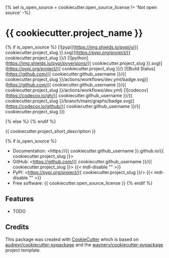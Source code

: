 {% set is_open_source = cookiecutter.open_source_license != 'Not open source' -%}

# {{ cookiecutter.project_name }}

{% if is_open_source %}
[![pypi](https://img.shields.io/pypi/v/{{ cookiecutter.project_slug }}.svg)](<https://pypi.org/project/{{> cookiecutter.project_slug }}/)
[![python](https://img.shields.io/pypi/pyversions/{{ cookiecutter.project_slug }}.svg)](<https://pypi.org/project/{{> cookiecutter.project_slug }}/)
[![Build Status](https://github.com/{{ cookiecutter.github_username }}/{{ cookiecutter.project_slug }}/actions/workflows/dev.yml/badge.svg)](<https://github.com/{{> cookiecutter.github_username }}/{{ cookiecutter.project_slug }}/actions/workflows/dev.yml)
[![codecov](https://codecov.io/gh/{{ cookiecutter.github_username }}/{{ cookiecutter.project_slug }}/branch/main/graphs/badge.svg)](<https://codecov.io/github/{{> cookiecutter.github_username }}/{{ cookiecutter.project_slug }})

{% else %}
{% endif %}

{{ cookiecutter.project_short_description }}

{% if is_open_source %}

* Documentation: <https://{{ cookiecutter.github_username }}.github.io/{{ cookiecutter.project_slug }}>
* GitHub: <https://github.com/{{ cookiecutter.github_username }}/{{ cookiecutter.project_slug }}> {{< mdl-disable "<!-- markdownlint-disable MD034 -->" >}}
* PyPI: <https://pypi.org/project/{{ cookiecutter.project_slug }}/> {{< mdl-disable "<!-- markdownlint-disable MD034 -->" >}}
* Free software: {{ cookiecutter.open_source_license }}
{% endif %}

## Features

* TODO

## Credits

This package was created with [CookieCutter](https://github.com/euanmason/cookiecutter-pypackage) which is based on [audreyr/cookiecutter-pypackage](https://github.com/audreyr/cookiecutter) and the [waynerv/cookiecutter-pypackage](https://github.com/waynerv/cookiecutter-pypackage) project template.
